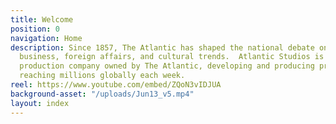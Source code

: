 ```yaml
---
title: Welcome
position: 0
navigation: Home
description: Since 1857, The Atlantic has shaped the national debate on politics,
  business, foreign affairs, and cultural trends.  Atlantic Studios is an award-winning
  production company owned by The Atlantic, developing and producing premium content
  reaching millions globally each week.
reel: https://www.youtube.com/embed/ZQoN3vIDJUA
background-asset: "/uploads/Jun13_v5.mp4"
layout: index
---
```


